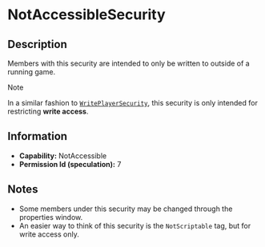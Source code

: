 # NotAccessibleSecurity

## Description
Members with this security are intended to only be written to outside of a running game.

> [!NOTE]
> In a similar fashion to [`WritePlayerSecurity`](../4%20-%20WritePlayerSecurity.md), this security is only intended for restricting **write access**.

## Information
- **Capability:** NotAccessible
- **Permission Id (speculation):** 7

## Notes
- Some members under this security may be changed through the properties window.
- An easier way to think of this security is the `NotScriptable` tag, but for write access only.
